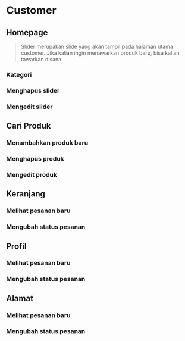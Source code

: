 # Customer
## Homepage
> Slider merupakan slide yang akan tampil pada halaman utama customer. Jika kalian ingin menawarkan produk baru, bisa kalian tawarkan disana
### Kategori
### Menghapus slider
### Mengedit slider
## Cari Produk
### Menambahkan produk baru
### Menghapus produk
### Mengedit produk
## Keranjang
### Melihat pesanan baru
### Mengubah status pesanan
## Profil
### Melihat pesanan baru
### Mengubah status pesanan
## Alamat
### Melihat pesanan baru
### Mengubah status pesanan